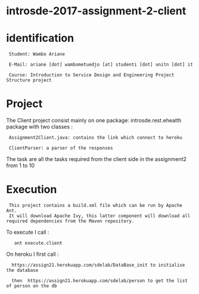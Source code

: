 # introsde-2017-assignment-2-client

# identification

     Student: Wambo Ariane

     E-Mail: ariane [dot] wambometuedjo [at] studenti [dot] unitn [dot] it

     Course: Introduction to Service Design and Engineering Project Structure project

# Project
The Client  project consist mainly on one package: introsde.rest.ehealth package with two classes :

     Assignment2Client.java: contains the link which connect to heroku
     
     ClientParser: a parser of the responses

The task are all the tasks required from the client side in the assignment2 from 1 to 10

# Execution

     This project contains a build.xml file which can be run by Apache Ant. 
     It will download Apache Ivy, this latter component will download all required dependencies from the Maven repository.

To execute I call :

       ant execute.client



On heroku I first call :
      
      https://assign21.herokuapp.com/sdelab/DataBase_init to initialise the database 
      
      then  https://assign21.herokuapp.com/sdelab/person to get the list of person on the db
